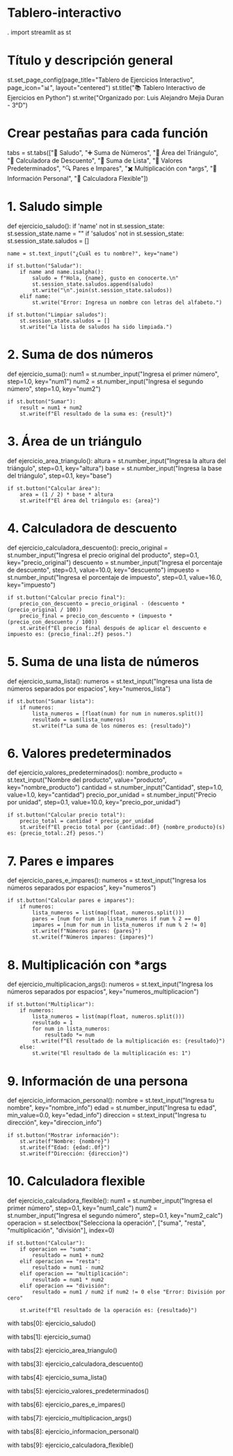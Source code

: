 # Tablero-interactivo
.
import streamlit as st

# Título y descripción general
st.set_page_config(page_title="Tablero de Ejercicios Interactivo", page_icon="📊", layout="centered")
st.title("📚 Tablero Interactivo de Ejercicios en Python")
st.write("Organizado por: Luis Alejandro Mejia Duran - 3°D")

# Crear pestañas para cada función
tabs = st.tabs(["👋 Saludo", "➕ Suma de Números", "📐 Área del Triángulo", "💸 Calculadora de Descuento", 
                "🔢 Suma de Lista", "🛒 Valores Predeterminados", "🔍 Pares e Impares", 
                "✖️ Multiplicación con *args", "📝 Información Personal", "🧮 Calculadora Flexible"])

# 1. Saludo simple
def ejercicio_saludo():
    if 'name' not in st.session_state:
        st.session_state.name = ""
    if 'saludos' not in st.session_state:
        st.session_state.saludos = []

    name = st.text_input("¿Cuál es tu nombre?", key="name")

    if st.button("Saludar"):
        if name and name.isalpha():
            saludo = f"Hola, {name}, gusto en conocerte.\n"
            st.session_state.saludos.append(saludo)
            st.write("\n".join(st.session_state.saludos))
        elif name:
            st.write("Error: Ingresa un nombre con letras del alfabeto.")

    if st.button("Limpiar saludos"):
        st.session_state.saludos = []
        st.write("La lista de saludos ha sido limpiada.")

# 2. Suma de dos números
def ejercicio_suma():
    num1 = st.number_input("Ingresa el primer número", step=1.0, key="num1")
    num2 = st.number_input("Ingresa el segundo número", step=1.0, key="num2")
    
    if st.button("Sumar"):  
        result = num1 + num2
        st.write(f"El resultado de la suma es: {result}")

# 3. Área de un triángulo
def ejercicio_area_triangulo():
    altura = st.number_input("Ingresa la altura del triángulo", step=0.1, key="altura")
    base = st.number_input("Ingresa la base del triángulo", step=0.1, key="base")
    
    if st.button("Calcular área"): 
        area = (1 / 2) * base * altura
        st.write(f"El área del triángulo es: {area}")

# 4. Calculadora de descuento
def ejercicio_calculadora_descuento():
    precio_original = st.number_input("Ingresa el precio original del producto", step=0.1, key="precio_original")
    descuento = st.number_input("Ingresa el porcentaje de descuento", step=0.1, value=10.0, key="descuento")
    impuesto = st.number_input("Ingresa el porcentaje de impuesto", step=0.1, value=16.0, key="impuesto")
    
    if st.button("Calcular precio final"): 
        precio_con_descuento = precio_original - (descuento * (precio_original / 100))
        precio_final = precio_con_descuento + (impuesto * (precio_con_descuento / 100))
        st.write(f"El precio final después de aplicar el descuento e impuesto es: {precio_final:.2f} pesos.")

# 5. Suma de una lista de números
def ejercicio_suma_lista():
    numeros = st.text_input("Ingresa una lista de números separados por espacios", key="numeros_lista")
    
    if st.button("Sumar lista"): 
        if numeros:
            lista_numeros = [float(num) for num in numeros.split()]
            resultado = sum(lista_numeros)
            st.write(f"La suma de los números es: {resultado}")

# 6. Valores predeterminados
def ejercicio_valores_predeterminados():
    nombre_producto = st.text_input("Nombre del producto", value="producto", key="nombre_producto")
    cantidad = st.number_input("Cantidad", step=1.0, value=1.0, key="cantidad")
    precio_por_unidad = st.number_input("Precio por unidad", step=0.1, value=10.0, key="precio_por_unidad")

    if st.button("Calcular precio total"): 
        precio_total = cantidad * precio_por_unidad
        st.write(f"El precio total por {cantidad:.0f} {nombre_producto}(s) es: {precio_total:.2f} pesos.")

# 7. Pares e impares
def ejercicio_pares_e_impares():
    numeros = st.text_input("Ingresa los números separados por espacios", key="numeros")
    
    if st.button("Calcular pares e impares"):  
        if numeros:
            lista_numeros = list(map(float, numeros.split()))
            pares = [num for num in lista_numeros if num % 2 == 0]
            impares = [num for num in lista_numeros if num % 2 != 0]
            st.write(f"Números pares: {pares}")
            st.write(f"Números impares: {impares}")

# 8. Multiplicación con *args
def ejercicio_multiplicacion_args():
    numeros = st.text_input("Ingresa los números separados por espacios", key="numeros_multiplicacion")
    
    if st.button("Multiplicar"): 
        if numeros:
            lista_numeros = list(map(float, numeros.split()))
            resultado = 1
            for num in lista_numeros:
                resultado *= num
            st.write(f"El resultado de la multiplicación es: {resultado}")
        else:
            st.write("El resultado de la multiplicación es: 1")

# 9. Información de una persona
def ejercicio_informacion_personal():
    nombre = st.text_input("Ingresa tu nombre", key="nombre_info")
    edad = st.number_input("Ingresa tu edad", min_value=0.0, key="edad_info")
    direccion = st.text_input("Ingresa tu dirección", key="direccion_info")
    
    if st.button("Mostrar información"): 
        st.write(f"Nombre: {nombre}")
        st.write(f"Edad: {edad:.0f}")
        st.write(f"Dirección: {direccion}")

# 10. Calculadora flexible
def ejercicio_calculadora_flexible():
    num1 = st.number_input("Ingresa el primer número", step=0.1, key="num1_calc")
    num2 = st.number_input("Ingresa el segundo número", step=0.1, key="num2_calc")
    operacion = st.selectbox("Selecciona la operación", ["suma", "resta", "multiplicación", "división"], index=0)

    if st.button("Calcular"): 
        if operacion == "suma":
            resultado = num1 + num2
        elif operacion == "resta":
            resultado = num1 - num2
        elif operacion == "multiplicación":
            resultado = num1 * num2
        elif operacion == "división":
            resultado = num1 / num2 if num2 != 0 else "Error: División por cero"
        
        st.write(f"El resultado de la operación es: {resultado}")

with tabs[0]:
    ejercicio_saludo()

with tabs[1]:
    ejercicio_suma()

with tabs[2]:
    ejercicio_area_triangulo()

with tabs[3]:
    ejercicio_calculadora_descuento()

with tabs[4]:
    ejercicio_suma_lista()

with tabs[5]:
    ejercicio_valores_predeterminados()

with tabs[6]:
    ejercicio_pares_e_impares()

with tabs[7]:
    ejercicio_multiplicacion_args()

with tabs[8]:
    ejercicio_informacion_personal()

with tabs[9]:
    ejercicio_calculadora_flexible()
